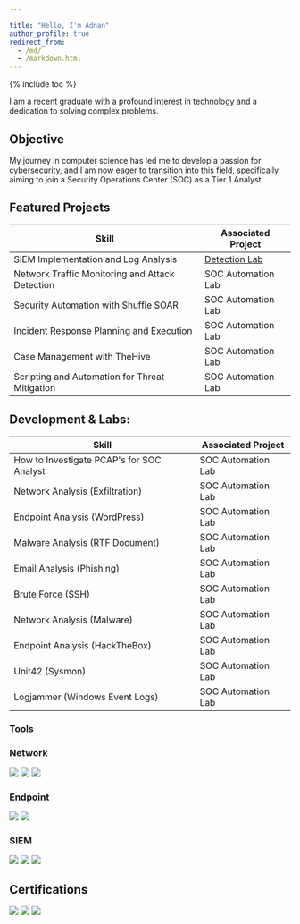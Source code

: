 ```yaml
---

title: "Hello, I'm Adnan"
author_profile: true
redirect_from: 
  - /md/
  - /markdown.html
---
```


{% include toc %}

I am a recent graduate with a profound interest in technology and a dedication to solving complex problems.

## Objective

My journey in computer science has led me to develop a passion for cybersecurity, and I am now eager to transition into this field, specifically aiming to join a Security Operations Center (SOC) as a Tier 1 Analyst.

## Featured Projects

| Skill                                         | Associated Project         |
|-----------------------------------------------|----------------------------|
| SIEM Implementation and Log Analysis          | <a href="https://google.com">Detection Lab</a>|
| Network Traffic Monitoring and Attack Detection |SOC Automation Lab |
| Security Automation with Shuffle SOAR         | SOC Automation Lab|
| Incident Response Planning and Execution      | SOC Automation Lab|
| Case Management with TheHive                  | SOC Automation Lab|
| Scripting and Automation for Threat Mitigation | SOC Automation Lab|

## Development & Labs:


| Skill                                         | Associated Project         |
|-----------------------------------------------|----------------------------|
| How to Investigate PCAP's for SOC Analyst          | SOC Automation Lab |
| Network Analysis (Exfiltration) | SOC Automation Lab|
| Endpoint Analysis (WordPress)         | SOC Automation Lab|
| Malware Analysis (RTF Document)      | SOC Automation Lab|
| Email Analysis (Phishing)                  | SOC Automation Lab|
| Brute Force (SSH) | SOC Automation Lab| SOC Automation Lab
| Network Analysis (Malware) | SOC Automation Lab
| Endpoint Analysis (HackTheBox) | SOC Automation Lab
| Unit42 (Sysmon) | SOC Automation Lab
|Logjammer (Windows Event Logs) | SOC Automation Lab


### Tools



### Network
<div>
    <img src="https://img.shields.io/badge/-Wireshark-1679A7?&style=for-the-badge&logo=Wireshark&logoColor=white" />
    <img src="https://img.shields.io/badge/-Suricata-EF3B2D?&style=for-the-badge&logo=Suricata&logoColor=white" />
    <img src="https://img.shields.io/badge/-Zeek-777BB4?&style=for-the-badge&logo=Zeek&logoColor=white" />
</div>

### Endpoint
<div>
    <img src="https://img.shields.io/badge/-Microsoft_Defender_for_Endpoint-00A4EF?&style=for-the-badge&logo=Microsoft&logoColor=white" />
    <img src="https://img.shields.io/badge/-Velociraptor-4B275F?&style=for-the-badge&logo=Velociraptor&logoColor=white" />
</div>

### SIEM
<div>
    <img src="https://img.shields.io/badge/-Microsoft_Sentinel-0078D4?&style=for-the-badge&logo=Microsoft&logoColor=white" />
    <img src="https://img.shields.io/badge/-Splunk-000000?&style=for-the-badge&logo=Splunk&logoColor=white" />
    <img src="https://img.shields.io/badge/-Elastic-005571?&style=for-the-badge&logo=Elastic&logoColor=white" />
</div>

## Certifications
<div>
<img src="https://img.shields.io/badge/-Security%2B-FF0000?&style=for-the-badge&logo=CompTIA&logoColor=white" />
<img src="https://img.shields.io/badge/-Splunk%20Core%20Certified%20Power%20User-000000?&style=for-the-badge&logo=Splunk&logoColor=white" />
<img src="https://img.shields.io/badge/-ISC2%20Certified%20in%20Cybersecurity-007ACC?&style=for-the-badge&logo=ISC2&logoColor=white" />
</div>
